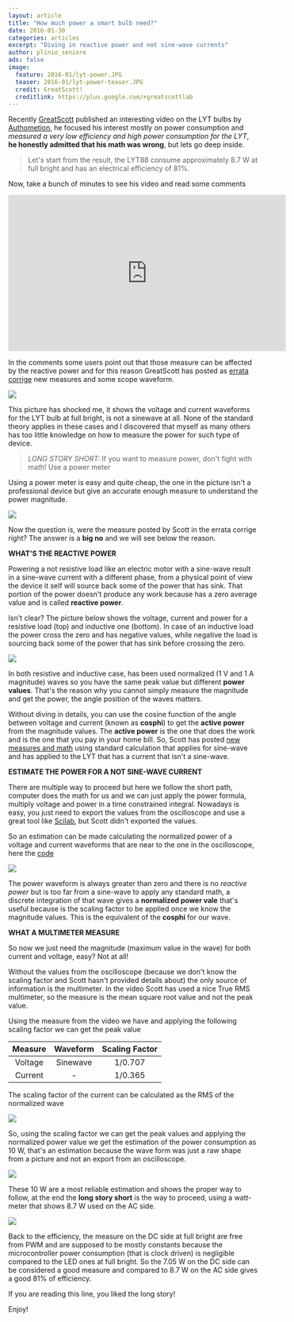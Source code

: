 ```yaml
---
layout: article
title: "How much power a smart bulb need?"
date: 2016-01-30
categories: articles
excerpt: "Diving in reactive power and not sine-wave currents"
author: plinio_seniore
ads: false
image:
  feature: 2016-01/lyt-power.JPG
  teaser: 2016-01/lyt-power-teaser.JPG
  credit: GreatScott!
  creditlink: https://plus.google.com/+greatscottlab
---
```


Recently [GreatScott](https://plus.google.com/+greatscottlab) published an interesting video on the LYT bulbs by [Authometion](http://authometion.com/), he focused his interest mostly on power consumption and *measured a very low efficiency and high power consumption for the LYT*, **he honestly admitted that his math was wrong**, but lets go deep inside.

> Let's start from the result, the LYT88 consume approximately 8.7 W at full bright and has an electrical efficiency of 81%. 

Now, take a bunch of minutes to see his video and read some comments
<iframe width="560" height="315" src="https://www.youtube.com/embed/g0F-rFhNZGU" frameborder="0" allowfullscreen></iframe>

In the comments some users point out that those measure can be affected by the reactive power and for this reason GreatScott has posted as [errata corrige](https://plus.google.com/+greatscottlab/posts/7opXdvYK7Sf) new measures and some scope waveform.

![](http://souliss.net/images/2016-01/lyt-current.JPG?raw=true)

This picture has shocked me, it shows the voltage and current waveforms for the LYT bulb at full bright, is not a sinewave at all. None of the standard theory applies in these cases and I discovered that myself as many others has too little knowledge on how to measure the power for such type of device.

> *LONG STORY SHORT:* If you want to measure power, don't fight with math! Use a power meter

Using a power meter is easy and quite cheap, the one in the picture isn't a professional device but give an accurate enough measure to understand the power magnitude.

![](http://souliss.net/images/2016-01/power-meter.jpg?raw=true)

Now the question is, were the measure posted by Scott in the errata corrige right? The answer is a **big no** and we will see below the reason.

**WHAT'S THE REACTIVE POWER**

Powering a not resistive load like an electric motor with a sine-wave result in a sine-wave current with a different phase, from a physical point of view the device it self will source back some of the power that has sink. That portion of the power doesn't produce any work because has a zero average value and is called **reactive power**.

Isn't clear? The picture below shows the voltage, current and power for a resistive load (top) and inductive one (bottom). In case of an inductive load the power cross the zero and has negative values, while negative the load is sourcing back some of the power that has sink before crossing the zero.

![](http://souliss.net/images/2016-01/Sinewave-power.png?raw=true)

In both resistive and inductive case, has been used normalized (1 V and 1 A magnitude) waves so you have the same peak value but different **power values**. That's the reason why you cannot simply measure the magnitude and get the power, the angle position of the waves matters.

Without diving in details, you can use the cosine function of the angle between voltage and current (known as **cosphi**) to get the **active power** from the magnitude values. The **active power** is the one that does the work and is the one that you pay in your home bill.
So, Scott has posted [new measures and math](https://plus.google.com/+greatscottlab/posts/7opXdvYK7Sf) using standard calculation that applies for sine-wave and has applied to the LYT that has a current that isn't a sine-wave. 

**ESTIMATE THE POWER FOR A NOT SINE-WAVE CURRENT**

There are multiple way to proceed but here we follow the short path, computer does the math for us and we can just apply the power formula, multiply voltage and power in a time constrained integral. Nowadays is easy, you just need to export the values from the oscilloscope and use a great tool like [Scilab](http://www.scilab.org/), but Scott didn't exported the values.

So an estimation can be made calculating the normalized power of a voltage and current waveforms that are near to the one in the oscilloscope, here the [code](https://github.com/plinioseniore/lyt-current-estimation/tree/master)

![](http://souliss.net/images/2016-01/Normalized-power.png?raw=true)

The power waveform is always greater than zero and there is no *reactive power* but is too far from a sine-wave to apply any standard math, a discrete integration of that wave gives a **normalized power vale** that's useful because is the scaling factor to be applied once we know the magnitude values. This is the equivalent of the **cosphi** for our wave.

**WHAT A MULTIMETER MEASURE**

So now we just need the magnitude (maximum value in the wave) for both current and voltage, easy? Not at all!

Without the values from the oscilloscope (because we don't know the scaling factor and Scott hasn't provided details about) the only source of information is the multimeter. In the video Scott has used a nice True RMS multimeter, so the measure is the mean square root value and not the peak value.

Using the measure from the video we have and applying the following scaling factor we can get the peak value

| Measure | Waveform | Scaling Factor |
|:---:|:---:|:---:|
| Voltage | Sinewave | 1/0.707 | 
| Current | - | 1/0.365 |

The scaling factor of the current can be calculated as the RMS of the normalized wave

![](http://souliss.net/images/2016-01/current-rms.png?raw=true)

So, using the scaling factor we can get the peak values and applying the normalized power value we get the estimation of the power consumption as 10 W, that's an estimation because the wave form was just a raw shape from a picture and not an export from an oscilloscope. 

![](http://souliss.net/images/2016-01/Power-math.png?raw=true)

These 10 W are a most reliable estimation and shows the proper way to follow, at the end the **long story short** is the way to proceed, using a watt-meter that shows 8.7 W used on the AC side.

![](http://souliss.net/images/2016-01/Measures.png?raw=true)

Back to the efficiency, the measure on the DC side at full bright are free from PWM and are supposed to be mostly constants because the microcontroller power consumption (that is clock driven) is negligible compared to the LED ones at full bright. So the 7.05 W on the DC side can be considered a good measure and compared to 8.7 W on the AC side gives a good 81% of efficiency.

If you are reading this line, you liked the long story!

Enjoy! 
